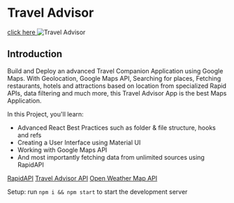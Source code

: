 # Travel Advisor
<a href = "https://prachitravelcompanionapplication.netlify.app/"> click here </a>
![Travel Advisor](https://i.ibb.co/qph2cZn/image.pngg)

## Introduction
Build and Deploy an advanced Travel Companion Application using Google Maps. With Geolocation, Google Maps API, Searching for places, Fetching restaurants, hotels and attractions based on location from specialized Rapid APIs, data filtering and much more, this Travel Advisor App is the best Maps Application.

In this Project, you'll learn:

- Advanced React Best Practices such as folder & file structure, hooks and refs
- Creating a User Interface using Material UI
- Working with Google Maps API
- And most importantly fetching data from unlimited sources using RapidAPI

[RapidAPI](https://rapidapi.com/hub)
[Travel Advisor API](https://rapidapi.com/apidojo/api/travel-advisor/)
[Open Weather Map API](https://rapidapi.com/community/api/open-weather-map/)


Setup: run ```npm i && npm start``` to start the development server
